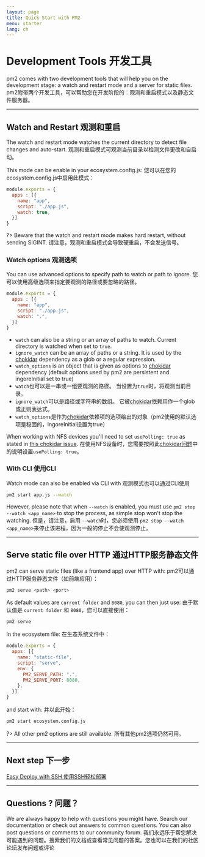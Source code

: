 ```yaml
---
layout: page
title: Quick Start with PM2
menu: starter
lang: ch
---
```


# Development Tools 开发工具

pm2 comes with two development tools that will help you on the development stage: a watch and restart mode and a server for static files.
pm2附带两个开发工具，可以帮助您在开发阶段的：观测和重启模式以及静态文件服务器。

---

## Watch and Restart 观测和重启

The watch and restart mode watches the current directory to detect file changes and auto-start.
观测和重启模式可观测当前目录以检测文件更改和自启动。

This mode can be enable in your ecosystem.config.js:
您可以在您的ecosystem.config.js中启用此模式：

```javascript
module.exports = {
  apps : [{
    name: "app",
    script: "./app.js",
    watch: true,
  }]
}
```

?> Beware that the watch and restart mode makes hard restart, without sending SIGINT.
请注意，观测和重启模式会导致硬重启，不会发送信号。

### Watch options 观测选项

You can use advanced options to specify path to watch or path to ignore. 
您可以使用高级选项来指定要观测的路径或要忽略的路径。

```javascript
module.exports = {
  apps : [{
    name: "app",
    script: "./app.js",
    watch: ".",
  }]
}
```

- `watch` can also be a string or an array of paths to watch. Current directory is watched when set to `true`.
- `ignore_watch` can be an array of paths or a string. It is used by the [chokidar](https://github.com/paulmillr/chokidar#path-filtering) dependency as a glob or a regular expression.
- `watch_options` is an object that is given as options to [chokidar](https://github.com/paulmillr/chokidar#api) dependency (default options used by pm2 are persistent and ingoreInitial set to true)
- `watch`也可以是一串或一组要观测的路径。 当设置为`true`时，将观测当前目录。
- `ignore_watch`可以是路径或字符串的数组。 它被[chokidar](https://github.com/paulmillr/chokidar#path-filtering)依赖用作一个glob或正则表达式。
- `watch_options`是作为[chokidar](https://github.com/paulmillr/chokidar#api)依赖项的选项给出的对象（pm2使用的默认选项是稳固的，ingoreInitial设置为true）

When working with NFS devices you'll need to set `usePolling: true` as stated in [this chokidar issue](https://github.com/paulmillr/chokidar/issues/242).
在使用NFS设备时，您需要按照此[chokidar问题](https://github.com/paulmillr/chokidar/issues/242)中的说明设置`usePolling: true`。

### With CLI 使用CLI

Watch mode can also be enabled via CLI with
观测模式也可以通过CLI使用

```bash
pm2 start app.js --watch
```

However, please note that when `--watch` is enabled, you must use `pm2 stop --watch <app_name>` to stop the process, as simple stop won't stop the watching.
但是，请注意，启用 `--watch`时，您必须使用 `pm2 stop --watch <app_name>`来停止该进程，因为一般的停止不会使观测停止。

---

## Serve static file over HTTP 通过HTTP服务静态文件

pm2 can serve static files (like a frontend app) over HTTP with:
pm2可以通过HTTP服务静态文件（如前端应用）：

```bash
pm2 serve <path> <port>
```

As default values are `current folder` and `8080`, you can then just use:
由于默认值是 `current folder` 和 `8080`，您可以直接使用：

```bash
pm2 serve
```

In the ecosystem file: 在生态系统文件中：

```javascript
module.exports = {
  apps: [{
    name: "static-file",
    script: "serve",
    env: {
      PM2_SERVE_PATH: ".",
      PM2_SERVE_PORT: 8080,
    },
  }]
}
```

and start with: 并以此开始：

```bash
pm2 start ecosystem.config.js
```

?> All other pm2 options are still available.
所有其他pm2选项仍然可用。

---

## Next step 下一步

[Easy Deploy with SSH ](runtime/guide/deploy.md)
[使用SSH轻松部署 ](runtime/guide/deploy.md)

---

## Questions ? 问题？

We are always happy to help with questions you might have. Search our documentation or check out answers to common questions. You can also post questions or comments to our community forum.
我们永远乐于帮您解决可能遇到的问题。搜索我们的文档或查看常见问题的答案。您也可以在我们的社区论坛发布问题或评论